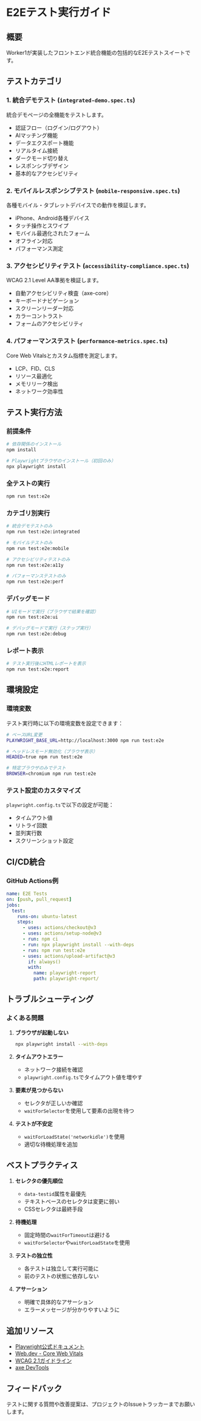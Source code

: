 # E2Eテスト実行ガイド

## 概要
Worker1が実装したフロントエンド統合機能の包括的なE2Eテストスイートです。

## テストカテゴリ

### 1. 統合デモテスト (`integrated-demo.spec.ts`)
統合デモページの全機能をテストします。
- 認証フロー（ログイン/ログアウト）
- AIマッチング機能
- データエクスポート機能  
- リアルタイム接続
- ダークモード切り替え
- レスポンシブデザイン
- 基本的なアクセシビリティ

### 2. モバイルレスポンシブテスト (`mobile-responsive.spec.ts`)
各種モバイル・タブレットデバイスでの動作を検証します。
- iPhone、Android各種デバイス
- タッチ操作とスワイプ
- モバイル最適化されたフォーム
- オフライン対応
- パフォーマンス測定

### 3. アクセシビリティテスト (`accessibility-compliance.spec.ts`)
WCAG 2.1 Level AA準拠を検証します。
- 自動アクセシビリティ検査（axe-core）
- キーボードナビゲーション
- スクリーンリーダー対応
- カラーコントラスト
- フォームのアクセシビリティ

### 4. パフォーマンステスト (`performance-metrics.spec.ts`)
Core Web Vitalsとカスタム指標を測定します。
- LCP、FID、CLS
- リソース最適化
- メモリリーク検出
- ネットワーク効率性

## テスト実行方法

### 前提条件
```bash
# 依存関係のインストール
npm install

# Playwrightブラウザのインストール（初回のみ）
npx playwright install
```

### 全テストの実行
```bash
npm run test:e2e
```

### カテゴリ別実行
```bash
# 統合デモテストのみ
npm run test:e2e:integrated

# モバイルテストのみ
npm run test:e2e:mobile

# アクセシビリティテストのみ
npm run test:e2e:a11y

# パフォーマンステストのみ
npm run test:e2e:perf
```

### デバッグモード
```bash
# UIモードで実行（ブラウザで結果を確認）
npm run test:e2e:ui

# デバッグモードで実行（ステップ実行）
npm run test:e2e:debug
```

### レポート表示
```bash
# テスト実行後にHTMLレポートを表示
npm run test:e2e:report
```

## 環境設定

### 環境変数
テスト実行時に以下の環境変数を設定できます：

```bash
# ベースURL変更
PLAYWRIGHT_BASE_URL=http://localhost:3000 npm run test:e2e

# ヘッドレスモード無効化（ブラウザ表示）
HEADED=true npm run test:e2e

# 特定ブラウザのみでテスト
BROWSER=chromium npm run test:e2e
```

### テスト設定のカスタマイズ
`playwright.config.ts`で以下の設定が可能：
- タイムアウト値
- リトライ回数
- 並列実行数
- スクリーンショット設定

## CI/CD統合

### GitHub Actions例
```yaml
name: E2E Tests
on: [push, pull_request]
jobs:
  test:
    runs-on: ubuntu-latest
    steps:
      - uses: actions/checkout@v3
      - uses: actions/setup-node@v3
      - run: npm ci
      - run: npx playwright install --with-deps
      - run: npm run test:e2e
      - uses: actions/upload-artifact@v3
        if: always()
        with:
          name: playwright-report
          path: playwright-report/
```

## トラブルシューティング

### よくある問題

1. **ブラウザが起動しない**
   ```bash
   npx playwright install --with-deps
   ```

2. **タイムアウトエラー**
   - ネットワーク接続を確認
   - `playwright.config.ts`でタイムアウト値を増やす

3. **要素が見つからない**
   - セレクタが正しいか確認
   - `waitForSelector`を使用して要素の出現を待つ

4. **テストが不安定**
   - `waitForLoadState('networkidle')`を使用
   - 適切な待機処理を追加

## ベストプラクティス

1. **セレクタの優先順位**
   - `data-testid`属性を最優先
   - テキストベースのセレクタは変更に弱い
   - CSSセレクタは最終手段

2. **待機処理**
   - 固定時間の`waitForTimeout`は避ける
   - `waitForSelector`や`waitForLoadState`を使用

3. **テストの独立性**
   - 各テストは独立して実行可能に
   - 前のテストの状態に依存しない

4. **アサーション**
   - 明確で具体的なアサーション
   - エラーメッセージが分かりやすいように

## 追加リソース

- [Playwright公式ドキュメント](https://playwright.dev/)
- [Web.dev - Core Web Vitals](https://web.dev/vitals/)
- [WCAG 2.1ガイドライン](https://www.w3.org/WAI/WCAG21/quickref/)
- [axe DevTools](https://www.deque.com/axe/devtools/)

## フィードバック

テストに関する質問や改善提案は、プロジェクトのIssueトラッカーまでお願いします。